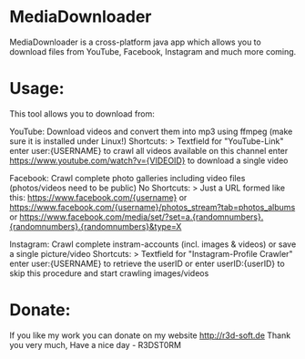 # MediaDownloader
MediaDownloader is a cross-platform java app which allows you to download files from YouTube, Facebook, Instagram and much more coming.

# Usage:
This tool allows you to download from:

YouTube: Download videos and convert them into mp3 using ffmpeg (make sure it is installed under Linux!)
	Shortcuts: > Textfield for "YouTube-Link"
			enter user:{USERNAME} to crawl all videos available on this channel
			enter https://www.youtube.com/watch?v={VIDEOID} to download a single video

Facebook: Crawl complete photo galleries including video files (photos/videos need to be public)
	No Shortcuts: > Just a URL formed like this:
			https://www.facebook.com/{username} or
			https://www.facebook.com/{username}/photos_stream?tab=photos_albums or
			https://www.facebook.com/media/set/?set=a.{randomnumbers}.{randomnumbers}.{randomnumbers}&type=X

Instagram: Crawl complete instram-accounts (incl. images & videos) or save a single picture/video
	Shortcuts: > Textfield for "Instagram-Profile Crawler" 
			enter user:{USERNAME} to retrieve the userID or
			enter userID:{userID} to skip this procedure and start crawling images/videos


# Donate:
If you like my work you can donate on my website http://r3d-soft.de
Thank you very much,
Have a nice day - R3DST0RM
